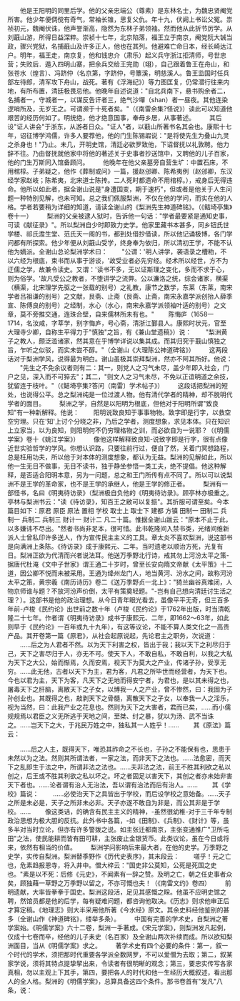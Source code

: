 <!-- { "loadSidebar": true } -->
　　他是王阳明的同里后学。他的父亲忠端公（尊素）是东林名士，为魏忠贤阉党所害。他少年便倜傥有奇气，常袖长锥，思复父仇。年十九，伏阙上书讼父冤。祟祯初元，魏阉伏诛，他声誉渐高，隐然为东林子弟领袖。然而他从此折节厉学。从刘蕺山游，所得日益深粹。崇祯十七年，北京陷落，福王立于南京，阉党阮大铖当政，骤兴党狱，名捕蕺山及许多正人，他也在其列。他避难亡命日本，经长崎达江户。明年，福王走，南京复，他和钱忠介（肃乐）起义兵守浙江拒清师，号世忠营；失败后．遁入四明山寨，把余兵交给王完勋（翊），自己跟着鲁王在舟山，和张苍水（煌言）、冯跻仲（名京第，字跻仲，号簟溪，明慈溪人。鲁王监国时任兵部左待郎，清军攻下舟山，战死。著有《浮海纪》）等力图匡复，仍常潜行往来内地，有所布置，清廷极畏忌他。他晚年自述说道："自北兵南下，悬书购余者二，名捕者一，守城者一，以谋反告讦者三，绝气沙墠（shan）者一昼夜。其他连染逻哨所及，无岁无之。可谓濒于十死者矣。"（《南雷余集?怪说》）读此可以知道他艰苦的经历何如了。明统绝，他才绝意国事，奉母乡居，从事著述。
　　其后设"证人讲会"于浙东，从游者日众。"证人"者，以蕺山所著书名其会也。康熙十七年，诏征博学鸿儒，许多人要荐他，他的门生陈锡嘏说："是将使先生为叠山九灵之杀身也！"乃止。未几，开明史馆，清廷必欲罗致他，下诏督抚以礼敦聘。他力辞不往。乃由督抚就他家中将他的著述关于史事者抄送馆中，又聘他的儿子百家，他的门生万斯同入馆备顾问。
　　他晚年在他父亲墓旁自营生圹：中置石床，不用棺椁。子弟疑之，他作《葬制或问》一篇，援赵邠卿、陈希夷例（赵邠卿，东汉经学家赵岐；陈希夷，北宋道士陈抟。二人死时都遗命不用棺椁。），戒身后无得违命。他所以如此者，据全谢山说是"身遭国变，期于速朽"，但或者是他关于人生问题一种特别见解，也未可知。总之我们佩服梨洲，不仅在他的学问，而实在他的人格。学者若要稍为详细的知道，请读全谢山的《梨洲先生神道碑铭》。（《鲒埼亭集》卷十一）
　　梨洲的父亲被逮人狱时，告诉他一句话："学者最要紧是通知史事，可读《献征录》"。所以梨洲自少时即致力史学。他家里藏书本甚多，同乡钮氏世学楼、祁氏澹生堂、范氏天一阁的书，都到处借抄借读，所以他记诵极博，各门学问都有所探索。他少年便从刘蕺山受学，终身奉为依归，所以清初王学，不能不认他为嫡派。全谢山总论梨洲学术曰：
　　"公谓：'明人讲学，袭语录之槽粕，不以六经为根底，束书而从事于游谈，'故受业者必先穷经。经术所以经世，方不为迂儒之学，故兼令读史。又谓：'读书不多，无以证斯理之变化，多而不求于心，则为俗学。'故凡受公之教者，不堕讲学之流弊。公以濂洛之统，综会诸家，横渠（横渠，北宋理学先驱之一张载的别号）之礼教，康节之数学，东莱（东莱，南宋学者吕祖谦的别号）之文献，艮斋、止斋（艮斋、止斋，南宋永嘉学派创抬人薛季宣、陈傅良的别号）之经制，水心（水心，南宋永嘉学派领袖叶适的别号）之文章，莫不旁推交通，连珠合壁，自来儒林所未有也。"
　　陈悔庐（1658一1714，名汝咸，字莘学，别字悔庐，号心斋，清浙江鄞县人。康熙时状元，官至大理寺少卿，自称生平得力于"慎独"之旨，有《兼山堂遗稿》）说：
　　"梨洲黄子之教人，颇泛滥诸家，然其意在乎博学详说以集其成。而其归究于蕺山慎独之旨，乍听之似驳，而实未尝不醇。"（全谢山《大理陈公神道碑铭》）
　　这两段话对于梨洲学风，说得最为明白。谢山虽极其崇拜梨洲，然亦不阿其所好。他说：
　　"先生之不免余议者则有二：其一，则党人之习气未尽，盖少年即入社会，门户之见，深入而不可猝去"；其二，"则文人之习气未尽，不免以正谊明道之余技，犹留连于枝叶。"（《鲒埼亭集?答问（南雷〕学术帖子》）
　　这段话把梨洲的短处，也说得公平。总之梨洲纯是一位过渡人物。他有清代学者的精神，却不脱明代学者的面目。
　　梨洲之学，自然是以阳明为根底，但他对于阳明所谓"致良知"有一种新解释。他说：
　　阳明说致良知于事事物物。致字即是行字，以救空空穷理。只在'知'上讨个分晓之非，乃后之学者，测度想象，求见本体。只在知识上立家当，以为良知，则阳明何不仍穷理格物之训，而必欲自为一说耶？（《明儒学案》卷十《姚江学案》）
　　像他这样解释致良知-说致字即是行字，很有点像近世实验哲学的学风。你想认识路，只要往前行过，便自了然，关着门冥想路程，总是枉用功夫，所以他于对本体的测度想象，都认为无益。梨洲的见解如此，所以他一生无日不做事，无日不读书，独于静坐参悟一类工夫，绝不提倡。他这种解释，是否适合阳明本意，另为一问题，总之和王门所传有点不同了。所以可以说梨洲不是王学的革命家，也不是王学的承继人，他是王学的修正者。
　　梨洲有一部怪书，名曰《明夷待访录》（梨洲极自负他的《明夷待访录》。顾亭林亦极重之。亭林与梨洲书云："读《待访录》，知百王之敝可以复振"。其折服可谓至矣。今本篇目如下：原君 原臣 原法 置相 学校 取士上 取士下 建都 方镇 田制一 田制二 兵制一 兵制二 兵制三 财计一 财计二 凡二十篇。惟据全谢山跋云："原本不止于此，以多嫌讳不尽出。"然者书尚非足本，很可惜。此书乾隆间入禁书类，光绪间维新派人士曾私印许多送人，作为宣传民主主义的工具。章太炎不喜欢梨洲，说这部书是向满洲上条陈。《待访录》成于康熙元、二年。当时遗老以顺治方死，光复有日。梨洲正欲为代清而兴者说法耳。他送万季野北行诗，戒其勿上河汾太平之策-据唐代杜淹《文中子世家》谓王通二十岁时，曾至长安向隋文帝献《太平策》十二道，因公卿不悦而未被采用。王通为绛州龙门人，地当黄河、汾水之间，故称河汾太平之策，黄宗羲《南历诗历》卷二《送万季野贞一北上》："猗兰幽谷真难闭，人物京师谁与题？不放河汾声价倒，太平有策奠轻题。"-岂有自己想向清廷讨生活之理？）。这部书是他的政治理想。从今日青年眼光看去，虽像平平无奇，但三百多年前-卢梭《民约论》出世前之数十年（卢梭《民约论》于1762年出版，时当清乾隆二十七年。作者谓《明夷待访录》成书于康熙元、二年，即1662～63年，如此则早于《民约论》一百年或九十九年），有这等议论，不能不算人类文化之一高贵产品。其开卷第一篇《原君》，从社会起原说起，先论君主之职务，次说道：
　　......后之为人君者不然。以为天下利害之权，皆出于我；我以天下之利尽归于己，天下之害尽归于人，亦无不可。使天下人，不敢自私，不敢自利，以我之大私为天下之大公，始而惭焉，久而安焉，视天下为莫大之产业，传诸子孙，受享无穷。......此无他，古者以天下为主，君为客，凡君之所毕世而经营者，为天下也。今也以君为主，天下为客，凡天下之无地而得安宁者，为君也，是以其未得之也，屠毒天下之肝脑，离散天下之子女，以博我一人之产业，曾不惨然，曰：我固为子孙创业也。其既得之也，敲剥天下之骨髓，离散天下之子女，以奉我一人之淫乐，视为当然，曰：此我产业之花息也。然则为天下之大害者，君而已矣，......而小儒规规焉以君臣之义无所逃于天地之间，至桀、纣之暴，犹以为汤、武不当诛之。......岂天下之大，于兆民万姓之中，独私其一人姓乎！......
　　其《原法》篇云：

　　......后之人主，既得天下，唯恐其祚命之不长也，子孙之不能保有也，思患于未然以为之法。然则其所谓法者，一家之法，而非天下之法也。......法愈密，而天下之乱即生于法之中，所谓非法之法也。......夫非法之法，前王不胜其利欲之私以创之，后王或不胜其利欲之私以坏之。坏之者固足以害天下，其创之者亦未始非害天下者也。......论者谓有治人无治法，吾以谓有治法而后有治人。......
　　其《学校》篇说：
　　......必使治天下之具皆出于学校，而后设学校之意始备。......天子之所是未必是，天子之所非未必非。天子亦遂不敢自为非是，而公其非是于学校。......
　　像这类话，的确含有民主主义的精神，-虽然很幼稚-对于三千年专制政治思想为极大胆的反抗。此外书中各篇，-如《田制》、《兵制》、《财计》等，虽多半对当时立论，但亦有许多警拨之说。如主张迁都南京，主张变通推广"卫所屯田"之法，使民能耕而皆有田可耕，主张废止金银货币。此类议论，虽在今日或将来，依然有相当的价值。
　　梨洲学问影响后来最大者，在他的史学。万季野之史学，实传自梨洲。梨洲替季野作《历代史表序》，其末段云：
　　嗟乎！元之亡也，危素趋报恩寺，将入井中。僧大梓云："国史非公莫知，公死是死国之史也。"素是以不死：后修《元史》，不闻素有一辞之赞。及明之亡，朝之任史事者众矣，顾独藉一草野之万季野以留之，不亦可慨也夫！（《南雷文约》卷四）
　　前明遗献，大率皆拳拳于国史。梨洲这段活，足见其感慨之睬。他虽不应明史馆之聘，然馆员都是他的后学，每有疑难问题，都咨询他取决。《历志》则求他审正后才算定稿。《地理志》则大半采用他所著《今水经》原文。其余史料经他鉴别的甚多（全谢山作《神道碑铭》，缕举多条）。
　　中国有完善的学术史，自梨洲之著学案始。《明儒学案》六十二卷，梨洲一手著成。《宋元学案》，则梨洲发凡起例，仅成十七卷而卒，经他的儿子耒史（名百家）及全谢山两次补续而成。所以欲知梨洲面目，当从《明儒学案》求之。
　　著学术史有四个必要的条件：第一，叙一个时代的学术，须把那时代重要各学派全数网罗，不可以爱僧为去取；第二，叙某家学说，须将其特点提挚挈出来，令读者有很明晰的观念；第三，要忠实传写各家真相，勿以主观上下其手，第四，要把各人的时代和他一生经历大概叙述，看出那人的全人格。梨洲的《明儒学案》，总算具备这四个条件。那书卷首有"发凡"八条，说：
